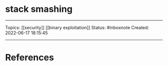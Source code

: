 # stack smashing
---
Topics: [[security]] [[binary exploitation]]
Status: #inboxnote
Created: 2022-06-17 18:15:45

---

# References

